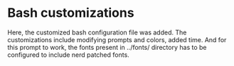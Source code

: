 # Bash customizations
Here, the customized bash configuration file was added.
The customizations include modifying prompts and colors, added time. And for this prompt
to work, the fonts present in ../fonts/ directory has to be configured to
include nerd patched fonts.
